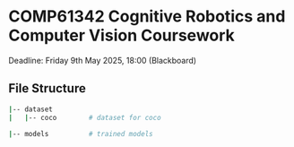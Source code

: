 # COMP61342 Cognitive Robotics and Computer Vision Coursework

Deadline: Friday 9th May 2025, 18:00 (Blackboard)

## File Structure

```bash
|-- dataset
|   |-- coco        # dataset for coco

|-- models          # trained models
```
